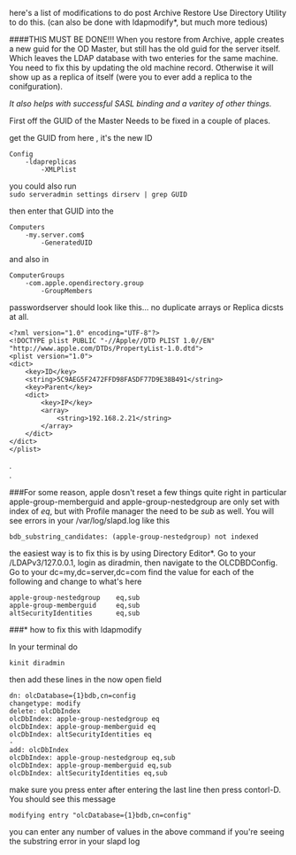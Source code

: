 here's a list of modifications to do post Archive Restore
Use Directory Utility to do this. (can also be done with ldapmodify*, but much more tedious)

####THIS MUST BE DONE!!!
When you restore from Archive, apple creates a new guid for the OD Master, but still has the old guid for the server itself.   Which leaves the LDAP database with two enteries for the same machine.  You need to fix this by updating the old machine record. Otherwise it will show up as a replica of itself (were you to ever add a replica to the conifguration).

_It also helps with successful SASL binding and a varitey of other things._

First off the GUID of the Master Needs to be fixed in a couple of places.  

get the GUID from  here , it's the new ID

	Config
		-ldapreplicas
			-XMLPlist

you could also run  
`sudo serveradmin settings dirserv | grep GUID`

then enter that GUID into the

	Computers  
		-my.server.com$
			-GeneratedUID

and also in 

	ComputerGroups
		-com.apple.opendirectory.group
			-GroupMembers


passwordserver should look like this... no duplicate arrays or Replica dicsts at all.

	<?xml version="1.0" encoding="UTF-8"?>
	<!DOCTYPE plist PUBLIC "-//Apple//DTD PLIST 1.0//EN" "http://www.apple.com/DTDs/PropertyList-1.0.dtd">
	<plist version="1.0">
	<dict>
		<key>ID</key>
		<string>5C9AEG5F2472FFD98FASDF77D9E38B491</string>
		<key>Parent</key>
		<dict>
			<key>IP</key>
			<array>
				<string>192.168.2.21</string>
			</array>
		</dict>
	</dict>
	</plist>
.  
.  

###For some reason, apple dosn't reset a few things quite right
in particular apple-group-memberguid and apple-group-nestedgroup are only set with index of *eq*, but with Profile manager the need to be *sub* as well.  You will see errors in your /var/log/slapd.log like this

	bdb_substring_candidates: (apple-group-nestedgroup) not indexed

the easiest way is to fix this is by using Directory Editor\*.   Go to your /LDAPv3/127.0.0.1, login as diradmin, then navigate to the OLCDBDConfig.  Go to your dc=my,dc=server,dc=com  find the value for each of the following and change to what's here

	apple-group-nestedgroup    eq,sub
	apple-group-memberguid     eq,sub
	altSecurityIdentities      eq,sub




###* how to fix this with ldapmodify

In your terminal do

	kinit diradmin

then add these lines in the now open field

	dn: olcDatabase={1}bdb,cn=config
	changetype: modify
	delete: olcDbIndex
	olcDbIndex: apple-group-nestedgroup eq
	olcDbIndex: apple-group-memberguid eq
	olcDbIndex: altSecurityIdentities eq
	-
	add: olcDbIndex
	olcDbIndex: apple-group-nestedgroup eq,sub
	olcDbIndex: apple-group-memberguid eq,sub
	olcDbIndex: altSecurityIdentities eq,sub

make sure you press enter after entering the last line then
press contorl-D. You should see this message

	modifying entry "olcDatabase={1}bdb,cn=config"

you can enter any number of values in the above command if you're seeing the substring error in your slapd log

